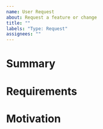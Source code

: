 ```yaml
---
name: User Request
about: Request a feature or change
title: ""
labels: "Type: Request"
assignees: ""
---
```


# Summary
<!-- Provide a high-level summary of the issue -->

# Requirements
<!-- Provide a list of requirements that you believe would satisfy the completion of this request -->

# Motivation
<!-- Give us some insight why this is important for you -->